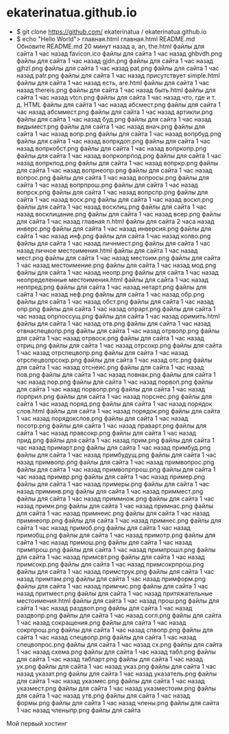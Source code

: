 # ekaterinatua.github.io
 - $ git clone https://github.com/ ekaterinatua  / ekaterinatua.github.io
- $  echo "Hello World"> главная.html
  главная.html
  README.md
Обновите README.md
20 минут назад
a, an, the.html
файлы для сайта
1 час назад
favicon.ico
файлы для сайта
1 час назад
ghbvdh.png
файлы для сайта
1 час назад
gjdn.png
файлы для сайта
1 час назад
gjhzl.png
файлы для сайта
1 час назад
pat.png
файлы для сайта
1 час назад
patr.png
файлы для сайта
1 час назад
присутствует simple.html
файлы для сайта
1 час назад
есть, are.html
файлы для сайта
1 час назад
thereis.png
файлы для сайта
1 час назад
быть.html
файлы для сайта
1 час назад
vtcn.png
файлы для сайта
1 час назад
что, где и т. д. HTML
файлы для сайта
1 час назад
абсмест.png
файлы для сайта
1 час назад
абсммест.png
файлы для сайта
1 час назад
артикли.png
файлы для сайта
1 час назад
буд.png
файлы для сайта
1 час назад
видымест.png
файлы для сайта
1 час назад
внач.png
файлы для сайта
1 час назад
вопр.png
файлы для сайта
1 час назад
вопрбуд.png
файлы для сайта
1 час назад
вопркдоп.png
файлы для сайта
1 час назад
вопркобст.png
файлы для сайта
1 час назад
вопркопр.png
файлы для сайта
1 час назад
вопркопрпод.png
файлы для сайта
1 час назад
вопркпод.png
файлы для сайта
1 час назад
вопркр.png
файлы для сайта
1 час назад
вопрнеопр.png
файлы для сайта
1 час назад
вопрос.png
файлы для сайта
1 час назад
вопросы.png
файлы для сайта
1 час назад
вопрпрош.png
файлы для сайта
1 час назад
вопрск.png
файлы для сайта
1 час назад
вопрспр.png
файлы для сайта
1 час назад
воск.png
файлы для сайта
1 час назад
воскл.png
файлы для сайта
1 час назад
восклиц.png
файлы для сайта
1 час назад
восклицание.png
файлы для сайта
1 час назад
всер.png
файлы для сайта
1 час назад
главная п.html
файлы для сайта
2 часа назад
инверс.png
файлы для сайта
1 час назад
инверсия.png
файлы для сайта
1 час назад
инф.png
файлы для сайта
1 час назад
колво.png
файлы для сайта
1 час назад
личнмест.png
файлы для сайта
1 час назад
личное местоимения.html
файлы для сайта
1 час назад
мест.png
файлы для сайта
1 час назад
местоим.png
файлы для сайта
1 час назад
местоимение.png
файлы для сайта
1 час назад
мод.png
файлы для сайта
1 час назад
неопр.png
файлы для сайта
1 час назад
неопределенные местоимения.html
файлы для сайта
1 час назад
неппред.png
файлы для сайта
1 час назад
нетарт.png
файлы для сайта
1 час назад
неф.png
файлы для сайта
1 час назад
обр.png
файлы для сайта
1 час назад
обст.png
файлы для сайта
1 час назад
опр.png
файлы для сайта
1 час назад
опрарт.png
файлы для сайта
1 час назад
опрпоссущ.png
файлы для сайта
1 час назад
оримить.html
файлы для сайта
1 час назад
отв.png
файлы для сайта
1 час назад
отвнаспецвопр.png
файлы для сайта
1 час назад
отрвопр.png
файлы для сайта
1 час назад
отрвоск.png
файлы для сайта
1 час назад
отриц.png
файлы для сайта
1 час назад
отрсокр.png
файлы для сайта
1 час назад
отрспецвопр.png
файлы для сайта
1 час назад
отрспецвопрсокр.png
файлы для сайта
1 час назад
отс.png
файлы для сайта
1 час назад
отснеис.png
файлы для сайта
1 час назад
пов.png
файлы для сайта
1 час назад
повнак.png
файлы для сайта
1 час назад
пор.png
файлы для сайта
1 час назад
порвоп.png
файлы для сайта
1 час назад
порвопр.png
файлы для сайта
1 час назад
порприл.png
файлы для сайта
1 час назад
порснес.png
файлы для сайта
1 час назад
поряд.png
файлы для сайта
1 час назад
порядок слов.html
файлы для сайта
1 час назад
порядок.png
файлы для сайта
1 час назад
порядокслов.png
файлы для сайта
1 час назад
посотр.png
файлы для сайта
1 час назад
праварт.png
файлы для сайта
1 час назад
правсокр.png
файлы для сайта
1 час назад
прид.png
файлы для сайта
1 час назад
прим.png
файлы для сайта
1 час назад
примарт.png
файлы для сайта
1 час назад
примбуд.png
файлы для сайта
1 час назад
примбудущ.png
файлы для сайта
1 час назад
примвопр.png
файлы для сайта
1 час назад
примвопрос.png
файлы для сайта
1 час назад
примвопрпрош.png
файлы для сайта
1 час назад
примвр.png
файлы для сайта
1 час назад
пример.png
файлы для сайта
1 час назад
примеры.png
файлы для сайта
1 час назад
приминв.png
файлы для сайта
1 час назад
приммест.png
файлы для сайта
1 час назад
приммнож.png
файлы для сайта
1 час назад
примн.png
файлы для сайта
1 час назад
примнас.png
файлы для сайта
1 час назад
примнеис.png
файлы для сайта
1 час назад
примнеопр.png
файлы для сайта
1 час назад
примнес.png
файлы для сайта
1 час назад
примоб.png
файлы для сайта
1 час назад
примобщ.png
файлы для сайта
1 час назад
примотр.png
файлы для сайта
1 час назад
примош.png
файлы для сайта
1 час назад
примпрош.png
файлы для сайта
1 час назад
примпрошл.png
файлы для сайта
1 час назад
примсвт.png
файлы для сайта
1 час назад
примсокр.png
файлы для сайта
1 час назад
примсокрпрош.png
файлы для сайта
1 час назад
примструк.png
файлы для сайта
1 час назад
примтам.png
файлы для сайта
1 час назад
примформ.png
файлы для сайта
1 час назад
примчис.png
файлы для сайта
1 час назад
притмест.png
файлы для сайта
1 час назад
притяжательные местоимения.html
файлы для сайта
1 час назад
прош.png
файлы для сайта
1 час назад
раздвоп.png
файлы для сайта
1 час назад
раздвопр.png
файлы для сайта
1 час назад
согл.png
файлы для сайта
1 час назад
сокращения.png
файлы для сайта
1 час назад
сокрпрош.png
файлы для сайта
1 час назад
спвопр.png
файлы для сайта
1 час назад
спецвопр.png
файлы для сайта
1 час назад
спецвопрос.png
файлы для сайта
1 час назад
сх.png
файлы для сайта
1 час назад
схема.png
файлы для сайта
1 час назад
табл.png
файлы для сайта
1 час назад
табларт.png
файлы для сайта
1 час назад
ук.png
файлы для сайта
1 час назад
указ.png
файлы для сайта
1 час назад
указат.png
файлы для сайта
1 час назад
указатель.png
файлы для сайта
1 час назад
указмес.png
файлы для сайта
1 час назад
указмест.png
файлы для сайта
1 час назад
указместоим.png
файлы для сайта
1 час назад
утв.png
файлы для сайта
1 час назад
формы.png
файлы для сайта
1 час назад
члены.png
файлы для сайта
1 час назад
членыпр.png
файлы для сайта

Мой первый хостинг
